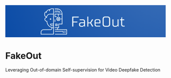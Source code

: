 <div align="center">
<img src="FakeOut2.png" alt="logo" width=600></img>
</div>


# FakeOut
Leveraging Out-of-domain Self-supervision for Video Deepfake Detection
